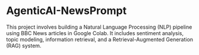 # AgenticAI-NewsPrompt
This project involves building a Natural Language Processing (NLP) pipeline using BBC News articles in Google Colab. It includes sentiment analysis, topic modeling, information retrieval, and a Retrieval-Augmented Generation (RAG) system. 
